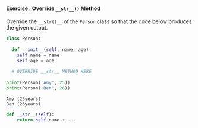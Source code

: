 #### Exercise : Override `__str__()` Method

Override the `__str()__` of the `Person` class so that the code below produces the given output.

<include src="inputOutput.md" boilerplate> 
<span id="input">

```python
class Person:
  
  def __init__(self, name, age):
    self.name = name
    self.age = age
  
  # OVERRIDE __str__ METHOD HERE
    
print(Person('Amy', 25))
print(Person('Ben', 26))
```
</span>
<span id="output">

```{.no-line-numbers}
Amy (25years)
Ben (26years)
```
</span>
</include>

<panel type="seamless" header="%%:fas-battery-quarter: Partial solution%%">

```python
def __str__(self):
    return self.name + ...
```

</panel>